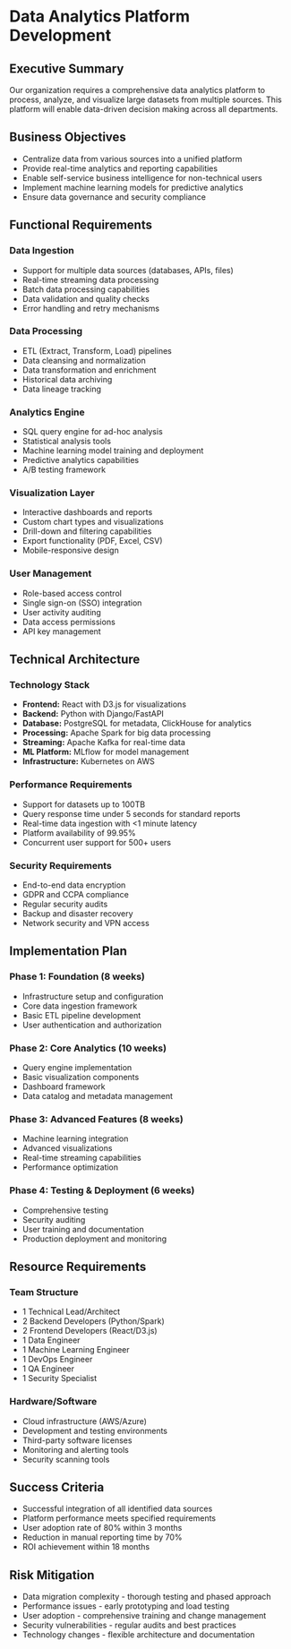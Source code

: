 # Data Analytics Platform Development

## Executive Summary
Our organization requires a comprehensive data analytics platform to process, analyze, and visualize large datasets from multiple sources. This platform will enable data-driven decision making across all departments.

## Business Objectives
- Centralize data from various sources into a unified platform
- Provide real-time analytics and reporting capabilities
- Enable self-service business intelligence for non-technical users
- Implement machine learning models for predictive analytics
- Ensure data governance and security compliance

## Functional Requirements

### Data Ingestion
- Support for multiple data sources (databases, APIs, files)
- Real-time streaming data processing
- Batch data processing capabilities
- Data validation and quality checks
- Error handling and retry mechanisms

### Data Processing
- ETL (Extract, Transform, Load) pipelines
- Data cleansing and normalization
- Data transformation and enrichment
- Historical data archiving
- Data lineage tracking

### Analytics Engine
- SQL query engine for ad-hoc analysis
- Statistical analysis tools
- Machine learning model training and deployment
- Predictive analytics capabilities
- A/B testing framework

### Visualization Layer
- Interactive dashboards and reports
- Custom chart types and visualizations
- Drill-down and filtering capabilities
- Export functionality (PDF, Excel, CSV)
- Mobile-responsive design

### User Management
- Role-based access control
- Single sign-on (SSO) integration
- User activity auditing
- Data access permissions
- API key management

## Technical Architecture

### Technology Stack
- **Frontend:** React with D3.js for visualizations
- **Backend:** Python with Django/FastAPI
- **Database:** PostgreSQL for metadata, ClickHouse for analytics
- **Processing:** Apache Spark for big data processing
- **Streaming:** Apache Kafka for real-time data
- **ML Platform:** MLflow for model management
- **Infrastructure:** Kubernetes on AWS

### Performance Requirements
- Support for datasets up to 100TB
- Query response time under 5 seconds for standard reports
- Real-time data ingestion with <1 minute latency
- Platform availability of 99.95%
- Concurrent user support for 500+ users

### Security Requirements
- End-to-end data encryption
- GDPR and CCPA compliance
- Regular security audits
- Backup and disaster recovery
- Network security and VPN access

## Implementation Plan

### Phase 1: Foundation (8 weeks)
- Infrastructure setup and configuration
- Core data ingestion framework
- Basic ETL pipeline development
- User authentication and authorization

### Phase 2: Core Analytics (10 weeks)
- Query engine implementation
- Basic visualization components
- Dashboard framework
- Data catalog and metadata management

### Phase 3: Advanced Features (8 weeks)
- Machine learning integration
- Advanced visualizations
- Real-time streaming capabilities
- Performance optimization

### Phase 4: Testing & Deployment (6 weeks)
- Comprehensive testing
- Security auditing
- User training and documentation
- Production deployment and monitoring

## Resource Requirements

### Team Structure
- 1 Technical Lead/Architect
- 2 Backend Developers (Python/Spark)
- 2 Frontend Developers (React/D3.js)
- 1 Data Engineer
- 1 Machine Learning Engineer
- 1 DevOps Engineer
- 1 QA Engineer
- 1 Security Specialist

### Hardware/Software
- Cloud infrastructure (AWS/Azure)
- Development and testing environments
- Third-party software licenses
- Monitoring and alerting tools
- Security scanning tools

## Success Criteria
- Successful integration of all identified data sources
- Platform performance meets specified requirements
- User adoption rate of 80% within 3 months
- Reduction in manual reporting time by 70%
- ROI achievement within 18 months

## Risk Mitigation
- Data migration complexity - thorough testing and phased approach
- Performance issues - early prototyping and load testing
- User adoption - comprehensive training and change management
- Security vulnerabilities - regular audits and best practices
- Technology changes - flexible architecture and documentation
